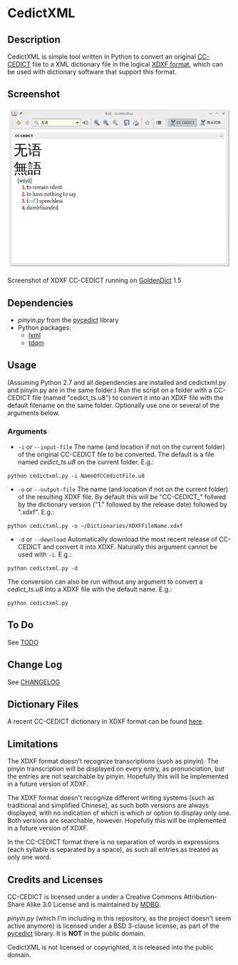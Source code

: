 # CedictXML

## Description
CedictXML is simple tool written in Python to convert an original [CC-CEDICT](https://www.mdbg.net/chindict/chindict.php?page=cc-cedict) file to a XML dictionary file in the logical [XDXF format](https://github.com/soshial/xdxf_makedict/blob/master/format_standard/xdxf_description.md), which can be used with dictionary software that support this format.

## Screenshot
![Screenshot of XDXF CC-CEDICT running on GoldenDict 1.5](https://github.com/k-sl/CedictXML/blob/master/images/screenshot.png)

Screenshot of XDXF CC-CEDICT running on [GoldenDict](https://github.com/goldendict/goldendict) 1.5

## Dependencies
* _pinyin.py_ from the [pycedict](https://github.com/jdillworth/pycedict/) library
* Python packages:
    * [lxml](http://lxml.de/)
    * [tdqm](https://github.com/noamraph/tqdm)

## Usage
(Assuming Python 2.7 and all dependencies are installed and cedictxml.py and pinyin.py are in the same folder:) Run the script on a folder with a CC-CEDICT file (named "cedict_ts.u8") to convert it into an XDXF file with the default filename on the same folder. Optionally use one or several of the arguments below.

### Arguments
* `-i` or `--input-file`
The name (and location if not on the current folder) of the original CC-CEDICT file to be converted. The default is a file named *cedict_ts.u8* on the current folder. E.g.:
```
python cedictxml.py -i NameOfCCedictFile.u8
```

* `-o` or `--output-file`
The name (and location if not on the current folder) of the resulting XDXF file. By default this will be "CC-CEDICT_" follwed by the dictionary version ("1." followed by the release date) followed by ".xdxf". E.g.:
```
python cedictxml.py -o ~/Dictionaries/XDXFFileName.xdxf
```

* `-d` or `--download`
Automatically download the most recent release of CC-CEDICT and convert it into XDXF. Naturally this argument cannot be used with `-i`. E.g.:
```
python cedictxml.py -d
```

The conversion can also be run without any argument to convert a *cedict_ts.u8* into a XDXF file with the default name. E.g.:
```
python cedictxml.py
```

## To Do
See [TODO](https://github.com/k-sl/CedictXML/blob/master/TODO.md)

## Change Log
See [CHANGELOG](https://github.com/k-sl/CedictXML/blob/master/CHANGELOG.md)

## Dictionary Files
A recent CC-CEDICT dictionary in XDXF format can be found [here](https://github.com/k-sl/CedictXML/tree/master/CC-CEDICT.xdxf/).

## Limitations
The XDXF format doesn't recognize transcriptions (such as pinyin). The pinyin transcription will be displayed on every entry, as pronunciation, but the entries are not searchable by pinyin. Hopefully this will be implemented in a future version of XDXF.

The XDXF format doesn't recognize different writing systems (such as traditional and simplified Chinese), as such both versions are always displayed, with no indication of which is which or option to display only one. Both versions are searchable, however. Hopefully this will be implemented in a future version of XDXF.

In the CC-CEDICT format there is no separation of words in expressions (each syllable is separated by a space), as such all entries as treated as only one word.

## Credits and Licenses
CC-CEDICT is licensed under a under a Creative Commons Attribution-Share Alike 3.0 License and is maintained by [MDBG](https://www.mdbg.net/chindict/chindict.php).

_pinyin.py_ (which I'm including in this repository, as the project doesn't seem active anymore) is licensed under a BSD 3-clause license, as part of the [pycedict](https://github.com/jdillworth/pycedict/) library. It is **NOT** in the public domain.

CedictXML is not licensed or copyrighted, it is released into the public domain.
